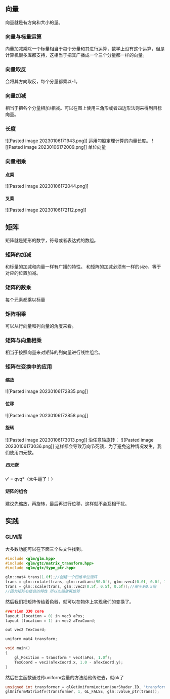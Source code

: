 ## 向量
向量就是有方向和大小的量。
### 向量与标量运算
向量加减乘除一个标量相当于每个分量和其进行运算，数学上没有这个运算，但是计算机很多库都支持，这相当于把其广播成一个三个分量都一样的向量。
### 向量取反
会将其方向取反，每个分量都乘以-1。
### 向量加减
相当于把各个分量相加/相减。可以在图上使用三角形或者四边形法则来得到目标向量。
### 长度
![[Pasted image 20230106171943.png]]
运用勾股定理计算的向量长度。
![[Pasted image 20230106172009.png]]
单位向量
### 向量相乘
#### 点乘
![[Pasted image 20230106172044.png]]
#### 叉乘
![[Pasted image 20230106172112.png]]
## 矩阵
矩阵就是矩形的数字，符号或者表达式的数组。
### 矩阵的加减
和标量的加减和向量一样有广播的特性。
和矩阵的加减必须有一样的size，等于对应的位置加减。
### 矩阵的数乘
每个元素都乘以标量
### 矩阵相乘
可以从行向量和列向量的角度来看。
### 矩阵与向量相乘
相当于按照向量来对矩阵的列向量进行线性组合。
### 矩阵在变换中的应用
#### 缩放
![[Pasted image 20230106172835.png]]
#### 位移
![[Pasted image 20230106172858.png]]
#### 旋转
![[Pasted image 20230106173013.png]]
沿任意轴旋转：
![[Pasted image 20230106173036.png]]
这样都会导致万向节死锁，为了避免这种情况发生，我们使用四元数。
##### 四元数
v‘ = qvq*（太牛逼了！）
#### 矩阵的组合
建议先缩放，再旋转，最后再进行位移，这样就不会互相干扰。
## 实践
### GLM库
大多数功能可以在下面三个头文件找到。
```Cpp
#include <glm/glm.hpp>
#include <glm/gtc/matrix_transform.hpp>
#include <glm/gtc/type_ptr.hpp>

glm::mat4 trans(1.0f);//创建一个四维单位矩阵
trans = glm::rotate(trans, glm::radians(90.0f), glm::vec4(0.0f, 0.0f, 1.0f));//绕轴旋转
trans = glm::scale(trans, glm::vec3(0.5f, 0.5f, 0.5f));//缩小到0.5倍
//因为矩阵右结合的特性 所以先缩放再旋转
```
然后我们把矩阵传给着色器，就可以在物体上实现我们的变换了。
```Cpp
#version 330 core
layout (location = 0) in vec3 aPos;
layout (location = 1) in vec2 aTexCoord;

out vec2 TexCoord;

uniform mat4 transform;

void main()
{
    gl_Position = transform * vec4(aPos, 1.0f);
    TexCoord = vec2(aTexCoord.x, 1.0 - aTexCoord.y);
}
```
然后在主函数通过传uniform变量的方法给他传进去，就ok了
```Cpp
unsigned int transformer = glGetUniformLoction(ourShader.ID, "transform");
glUniformMatrix4fv(transformer, 1, GL_FALSE, glm::value_ptr(trans));
```